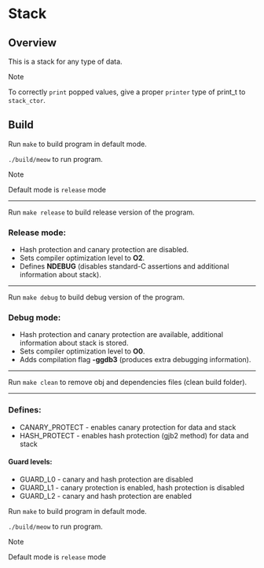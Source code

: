 # Stack

## Overview
This is a stack for any type of data.

> [!NOTE]
> To correctly `print` popped values, give a proper `printer` type of print_t to `stack_ctor`.

## Build
Run `make` to build program in default mode.

`./build/meow` to run program.

> [!NOTE]
> Default mode is `release` mode

---

Run `make release` to build release version of the program.

### Release mode:
- Hash protection and canary protection are disabled.
- Sets compiler optimization level to **O2**.
- Defines **NDEBUG** (disables standard-C assertions and additional information about stack).

---

Run `make debug` to build debug version of the program.

### Debug mode:
- Hash protection and canary protection are available, additional information about stack is stored.
- Sets compiler optimization level to **O0**.
- Adds compilation flag **-ggdb3** (produces extra debugging information).

---

Run `make clean` to remove obj and dependencies files (clean build folder).

---

### Defines:
- CANARY_PROTECT - enables canary protection for data and stack
- HASH_PROTECT - enables hash protection (gjb2 method) for data and stack
#### Guard levels:
- GUARD_L0 - canary and hash protection are disabled
- GUARD_L1 - canary protection is enabled, hash protection is disabled
- GUARD_L2 - canary and hash protection are enabled


Run `make` to build program in default mode.

`./build/meow` to run program.

> [!NOTE]
> Default mode is `release` mode
